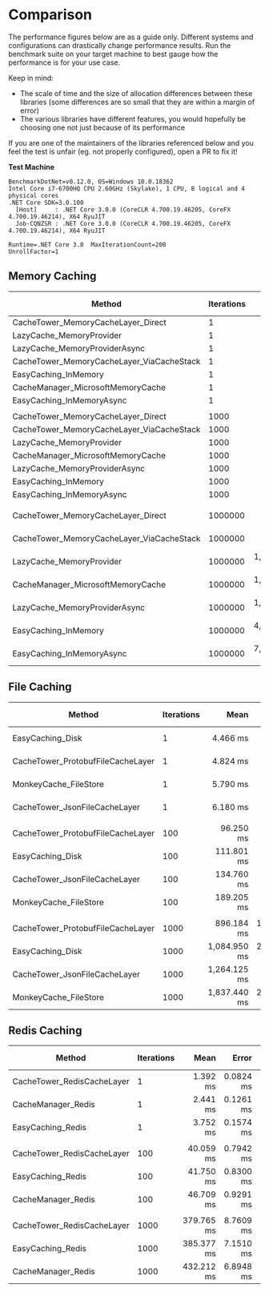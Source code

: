 # Comparison

The performance figures below are as a guide only. Different systems and configurations can drastically change performance results.
Run the benchmark suite on your target machine to best gauge how the performance is for your use case.

Keep in mind:
- The scale of time and the size of allocation differences between these libraries (some differences are so small that they are within a margin of error)
- The various libraries have different features, you would hopefully be choosing one not just because of its performance

If you are one of the maintainers of the libraries referenced below and you feel the test is unfair (eg. not properly configured), open a PR to fix it!

**Test Machine**

```
BenchmarkDotNet=v0.12.0, OS=Windows 10.0.18362
Intel Core i7-6700HQ CPU 2.60GHz (Skylake), 1 CPU, 8 logical and 4 physical cores
.NET Core SDK=3.0.100
  [Host]     : .NET Core 3.0.0 (CoreCLR 4.700.19.46205, CoreFX 4.700.19.46214), X64 RyuJIT
  Job-CQNZSR : .NET Core 3.0.0 (CoreCLR 4.700.19.46205, CoreFX 4.700.19.46214), X64 RyuJIT

Runtime=.NET Core 3.0  MaxIterationCount=200
UnrollFactor=1
```

## Memory Caching

|                                    Method | Iterations |               Mean |            Error |           StdDev | Ratio | RatioSD |       Gen 0 |  Gen 1 | Gen 2 |    Allocated |
|------------------------------------------ |----------- |-------------------:|-----------------:|-----------------:|------:|--------:|------------:|-------:|------:|-------------:|
|        CacheTower_MemoryCacheLayer_Direct |          1 |           701.1 ns |          9.47 ns |          8.86 ns |  0.30 |    0.01 |      0.3052 |      - |     - |        960 B |
|                  LazyCache_MemoryProvider |          1 |         1,756.1 ns |         17.35 ns |         15.38 ns |  0.76 |    0.01 |      0.4139 |      - |     - |       1304 B |
|             LazyCache_MemoryProviderAsync |          1 |         2,019.4 ns |         17.05 ns |         15.12 ns |  0.88 |    0.01 |      0.4807 |      - |     - |       1520 B |
| CacheTower_MemoryCacheLayer_ViaCacheStack |          1 |         2,299.6 ns |         30.90 ns |         28.90 ns |  1.00 |    0.00 |      0.4997 |      - |     - |       1568 B |
|                      EasyCaching_InMemory |          1 |         9,735.8 ns |        172.42 ns |        161.28 ns |  4.23 |    0.09 |      1.3580 |      - |     - |       4281 B |
|         CacheManager_MicrosoftMemoryCache |          1 |        19,057.7 ns |        305.02 ns |        285.31 ns |  8.29 |    0.16 |      2.4719 | 1.2207 |     - |       7848 B |
|                 EasyCaching_InMemoryAsync |          1 |        27,157.6 ns |        535.62 ns |      1,006.03 ns | 11.90 |    0.50 |      2.0142 |      - |     - |       6267 B |
|                                           |            |                    |                  |                  |       |         |             |        |       |              |
|        CacheTower_MemoryCacheLayer_Direct |       1000 |       280,535.1 ns |      3,236.10 ns |      2,868.72 ns |  0.33 |    0.01 |     10.2539 |      - |     - |      32928 B |
| CacheTower_MemoryCacheLayer_ViaCacheStack |       1000 |       861,614.4 ns |      6,863.37 ns |      6,420.00 ns |  1.00 |    0.00 |     42.9688 |      - |     - |     137433 B |
|                  LazyCache_MemoryProvider |       1000 |     1,706,565.0 ns |     20,750.18 ns |     19,409.73 ns |  1.98 |    0.03 |    337.8906 |      - |     - |    1064243 B |
|         CacheManager_MicrosoftMemoryCache |       1000 |     1,831,263.0 ns |     21,845.59 ns |     20,434.38 ns |  2.13 |    0.03 |     87.8906 |      - |     - |     279716 B |
|             LazyCache_MemoryProviderAsync |       1000 |     1,869,017.2 ns |     25,313.27 ns |     21,137.73 ns |  2.17 |    0.03 |    406.2500 |      - |     - |    1280259 B |
|                      EasyCaching_InMemory |       1000 |     4,429,187.9 ns |     59,125.83 ns |     55,306.34 ns |  5.14 |    0.08 |    343.7500 |      - |     - |    1099400 B |
|                 EasyCaching_InMemoryAsync |       1000 |     8,049,749.6 ns |     97,886.67 ns |     91,563.25 ns |  9.34 |    0.12 |    656.2500 |      - |     - |    2068721 B |
|                                           |            |                    |                  |                  |       |         |             |        |       |              |
|        CacheTower_MemoryCacheLayer_Direct |    1000000 |   278,457,132.1 ns |  4,260,314.63 ns |  3,776,657.95 ns |  0.35 |    0.01 |  10000.0000 |      - |     - |   32001548 B |
| CacheTower_MemoryCacheLayer_ViaCacheStack |    1000000 |   806,479,780.0 ns | 13,639,605.45 ns | 12,758,495.40 ns |  1.00 |    0.00 |  43000.0000 |      - |     - |  136002320 B |
|                  LazyCache_MemoryProvider |    1000000 | 1,681,657,740.0 ns | 12,395,890.49 ns | 11,595,123.66 ns |  2.09 |    0.03 | 338000.0000 |      - |     - | 1064000240 B |
|         CacheManager_MicrosoftMemoryCache |    1000000 | 1,739,761,400.0 ns | 20,948,619.18 ns | 19,595,351.38 ns |  2.16 |    0.04 |  86000.0000 |      - |     - |  272010480 B |
|             LazyCache_MemoryProviderAsync |    1000000 | 1,893,998,260.0 ns | 26,179,232.58 ns | 24,488,070.40 ns |  2.35 |    0.03 | 407000.0000 |      - |     - | 1280000344 B |
|                      EasyCaching_InMemory |    1000000 | 4,378,900,528.6 ns | 57,203,648.95 ns | 50,709,544.81 ns |  5.44 |    0.12 | 349000.0000 |      - |     - | 1096213184 B |
|                 EasyCaching_InMemoryAsync |    1000000 | 7,855,221,933.3 ns | 53,236,829.45 ns | 49,797,763.30 ns |  9.74 |    0.18 | 663000.0000 |      - |     - | 2064420576 B |

## File Caching

|                            Method | Iterations |         Mean |      Error |     StdDev | Ratio | RatioSD |      Gen 0 | Gen 1 | Gen 2 |   Allocated |
|---------------------------------- |----------- |-------------:|-----------:|-----------:|------:|--------:|-----------:|------:|------:|------------:|
|                  EasyCaching_Disk |          1 |     4.466 ms |  0.1541 ms |  0.6508 ms |  0.73 |    0.14 |          - |     - |     - |    38.03 KB |
| CacheTower_ProtobufFileCacheLayer |          1 |     4.824 ms |  0.1557 ms |  0.6402 ms |  0.79 |    0.16 |          - |     - |     - |    22.66 KB |
|             MonkeyCache_FileStore |          1 |     5.790 ms |  0.1885 ms |  0.7773 ms |  0.95 |    0.18 |          - |     - |     - |    65.81 KB |
|     CacheTower_JsonFileCacheLayer |          1 |     6.180 ms |  0.2037 ms |  0.8353 ms |  1.00 |    0.00 |          - |     - |     - |    54.63 KB |
|                                   |            |              |            |            |       |         |            |       |       |             |
| CacheTower_ProtobufFileCacheLayer |        100 |    96.250 ms |  1.9033 ms |  3.3830 ms |  0.71 |    0.03 |          - |     - |     - |   1108.1 KB |
|                  EasyCaching_Disk |        100 |   111.801 ms |  2.2223 ms |  5.1945 ms |  0.83 |    0.05 |          - |     - |     - |  1766.05 KB |
|     CacheTower_JsonFileCacheLayer |        100 |   134.760 ms |  2.6579 ms |  5.9993 ms |  1.00 |    0.00 |          - |     - |     - |  2776.66 KB |
|             MonkeyCache_FileStore |        100 |   189.205 ms |  3.6147 ms |  3.8677 ms |  1.39 |    0.08 |  1000.0000 |     - |     - |  4379.57 KB |
|                                   |            |              |            |            |       |         |            |       |       |             |
| CacheTower_ProtobufFileCacheLayer |       1000 |   896.184 ms | 17.0967 ms | 16.7913 ms |  0.71 |    0.02 |  3000.0000 |     - |     - | 10967.19 KB |
|                  EasyCaching_Disk |       1000 | 1,084.950 ms | 21.6665 ms | 28.1726 ms |  0.85 |    0.02 |  5000.0000 |     - |     - | 17494.84 KB |
|     CacheTower_JsonFileCacheLayer |       1000 | 1,264.125 ms |  9.6589 ms |  8.5624 ms |  1.00 |    0.00 |  9000.0000 |     - |     - | 27543.12 KB |
|             MonkeyCache_FileStore |       1000 | 1,837.440 ms | 27.0019 ms | 25.2576 ms |  1.45 |    0.02 | 14000.0000 |     - |     - | 43596.71 KB |

## Redis Caching

|                     Method | Iterations |       Mean |     Error |    StdDev |     Median | Ratio | RatioSD |     Gen 0 | Gen 1 | Gen 2 |  Allocated |
|--------------------------- |----------- |-----------:|----------:|----------:|-----------:|------:|--------:|----------:|------:|------:|-----------:|
| CacheTower_RedisCacheLayer |          1 |   1.392 ms | 0.0824 ms | 0.3399 ms |   1.356 ms |  1.00 |    0.00 |         - |     - |     - |    8.69 KB |
|         CacheManager_Redis |          1 |   2.441 ms | 0.1261 ms | 0.5270 ms |   2.445 ms |  1.86 |    0.61 |         - |     - |     - |   27.34 KB |
|          EasyCaching_Redis |          1 |   3.752 ms | 0.1574 ms | 0.6597 ms |   3.628 ms |  2.85 |    0.84 |         - |     - |     - |  509.45 KB |
|                            |            |            |           |           |            |       |         |           |       |       |            |
| CacheTower_RedisCacheLayer |        100 |  40.059 ms | 0.7942 ms | 2.3541 ms |  39.633 ms |  1.00 |    0.00 |         - |     - |     - |  381.15 KB |
|          EasyCaching_Redis |        100 |  41.750 ms | 0.8300 ms | 2.0046 ms |  41.330 ms |  1.04 |    0.06 |         - |     - |     - |  851.66 KB |
|         CacheManager_Redis |        100 |  46.709 ms | 0.9291 ms | 2.9088 ms |  46.250 ms |  1.17 |    0.08 |         - |     - |     - |  554.92 KB |
|                            |            |            |           |           |            |       |         |           |       |       |            |
| CacheTower_RedisCacheLayer |       1000 | 379.765 ms | 8.7609 ms | 8.9968 ms | 376.901 ms |  1.00 |    0.00 | 1000.0000 |     - |     - | 3660.41 KB |
|          EasyCaching_Redis |       1000 | 385.377 ms | 7.1510 ms | 6.6891 ms | 385.932 ms |  1.01 |    0.03 | 1000.0000 |     - |     - | 3999.08 KB |
|         CacheManager_Redis |       1000 | 432.212 ms | 6.8948 ms | 6.4494 ms | 432.085 ms |  1.14 |    0.03 | 1000.0000 |     - |     - | 5352.86 KB |